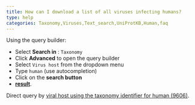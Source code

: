 ```yaml
---
title: How can I download a list of all viruses infecting humans?
type: help
categories: Taxonomy,Viruses,Text_search,UniProtKB,Human,faq
---
```


Using the query builder:

- Select **Search in** : `Taxonomy`
- Click **Advanced** to open the query builder
- Select `Virus host` from the dropdown menu
- Type `human` (use autocompletion)
- Click on the **search button**
- **[result](<https://www.uniprot.org/taxonomy?query=(host:9606)>)**.

Direct query by [viral host using the taxonomy identifier for human (9606)](https://www.uniprot.org/taxonomy/?query=host:9606).
